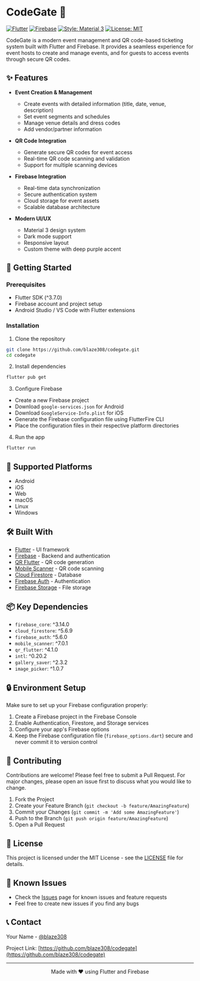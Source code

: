 # CodeGate 🎫

[![Flutter](https://img.shields.io/badge/Flutter-3.7+-02569B?logo=flutter)](https://flutter.dev)
[![Firebase](https://img.shields.io/badge/Firebase-Cloud-FFCA28?logo=firebase)](https://firebase.google.com)
[![Style: Material 3](https://img.shields.io/badge/Style-Material%203-757575?logo=material-design)](https://m3.material.io/)
[![License: MIT](https://img.shields.io/badge/License-MIT-yellow.svg)](https://opensource.org/licenses/MIT)

CodeGate is a modern event management and QR code-based ticketing system built with Flutter and Firebase. It provides a seamless experience for event hosts to create and manage events, and for guests to access events through secure QR codes.

## ✨ Features

- **Event Creation & Management**

  - Create events with detailed information (title, date, venue, description)
  - Set event segments and schedules
  - Manage venue details and dress codes
  - Add vendor/partner information

- **QR Code Integration**

  - Generate secure QR codes for event access
  - Real-time QR code scanning and validation
  - Support for multiple scanning devices

- **Firebase Integration**

  - Real-time data synchronization
  - Secure authentication system
  - Cloud storage for event assets
  - Scalable database architecture

- **Modern UI/UX**
  - Material 3 design system
  - Dark mode support
  - Responsive layout
  - Custom theme with deep purple accent

## 🚀 Getting Started

### Prerequisites

- Flutter SDK (^3.7.0)
- Firebase account and project setup
- Android Studio / VS Code with Flutter extensions

### Installation

1. Clone the repository

```bash
git clone https://github.com/blaze308/codegate.git
cd codegate
```

2. Install dependencies

```bash
flutter pub get
```

3. Configure Firebase

- Create a new Firebase project
- Download `google-services.json` for Android
- Download `GoogleService-Info.plist` for iOS
- Generate the Firebase configuration file using FlutterFire CLI
- Place the configuration files in their respective platform directories

4. Run the app

```bash
flutter run
```

## 📱 Supported Platforms

- Android
- iOS
- Web
- macOS
- Linux
- Windows

## 🛠️ Built With

- [Flutter](https://flutter.dev/) - UI framework
- [Firebase](https://firebase.google.com/) - Backend and authentication
- [QR Flutter](https://pub.dev/packages/qr_flutter) - QR code generation
- [Mobile Scanner](https://pub.dev/packages/mobile_scanner) - QR code scanning
- [Cloud Firestore](https://firebase.google.com/products/firestore) - Database
- [Firebase Auth](https://firebase.google.com/products/auth) - Authentication
- [Firebase Storage](https://firebase.google.com/products/storage) - File storage

## 📦 Key Dependencies

- `firebase_core`: ^3.14.0
- `cloud_firestore`: ^5.6.9
- `firebase_auth`: ^5.6.0
- `mobile_scanner`: ^7.0.1
- `qr_flutter`: ^4.1.0
- `intl`: ^0.20.2
- `gallery_saver`: ^2.3.2
- `image_picker`: ^1.0.7

## 🔒 Environment Setup

Make sure to set up your Firebase configuration properly:

1. Create a Firebase project in the Firebase Console
2. Enable Authentication, Firestore, and Storage services
3. Configure your app's Firebase options
4. Keep the Firebase configuration file (`firebase_options.dart`) secure and never commit it to version control

## 🤝 Contributing

Contributions are welcome! Please feel free to submit a Pull Request. For major changes, please open an issue first to discuss what you would like to change.

1. Fork the Project
2. Create your Feature Branch (`git checkout -b feature/AmazingFeature`)
3. Commit your Changes (`git commit -m 'Add some AmazingFeature'`)
4. Push to the Branch (`git push origin feature/AmazingFeature`)
5. Open a Pull Request

## 📄 License

This project is licensed under the MIT License - see the [LICENSE](LICENSE) file for details.

## 🐛 Known Issues

- Check the [Issues](https://github.com/blaze308/codegate/issues) page for known issues and feature requests
- Feel free to create new issues if you find any bugs

## 📞 Contact

Your Name - [@blaze308](https://twitter.com/blaze308)

Project Link: [https://github.com/blaze308/codegate](https://github.com/blaze308/codegate)

---

<p align="center">Made with ❤️ using Flutter and Firebase</p>
